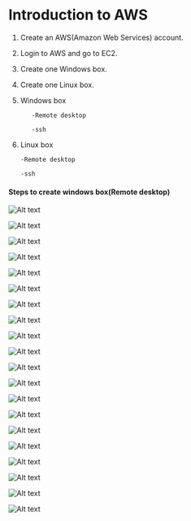 # Introduction to AWS

1.	Create an AWS(Amazon Web Services) account.

2.	Login to AWS and go to EC2.

3.	Create one Windows box.

4.	Create one Linux box.

5.	Windows box
        
           -Remote desktop
        
           -ssh

6.	Linux box

	    -Remote desktop

	    -ssh

#### Steps to create windows box(Remote desktop)  

![Alt text](http://i58.tinypic.com/9izmdi.jpg)

![Alt text](http://i61.tinypic.com/mlr09j.png)

![Alt text](http://i57.tinypic.com/2i132fo.png)

![Alt text](http://i62.tinypic.com/5flv21.png)

![Alt text](http://i61.tinypic.com/zo6fdg.png)

![Alt text](http://i57.tinypic.com/152z0xs.png)

![Alt text](http://i61.tinypic.com/kb9gz6.png)

![Alt text](http://i58.tinypic.com/2qja8oh.png)

![Alt text](http://i58.tinypic.com/24mztih.png)

![Alt text](http://i58.tinypic.com/2nuncid.png)

![Alt text](http://i57.tinypic.com/23gy3ns.png)

![Alt text](http://i60.tinypic.com/dr6zpt.png)

![Alt text](http://i59.tinypic.com/6ghfud.png)

![Alt text](http://i61.tinypic.com/2dsolkw.png)

![Alt text](http://i58.tinypic.com/148hm6t.jpg)

![Alt text](http://i62.tinypic.com/96z6o0.jpg)

![Alt text](http://i57.tinypic.com/2gslslc.jpg)



![Alt text](http://i59.tinypic.com/123tqb6.jpg)

![Alt text](http://i61.tinypic.com/160ekph.jpg)

![Alt text](http://i59.tinypic.com/2djctbs.jpg)


